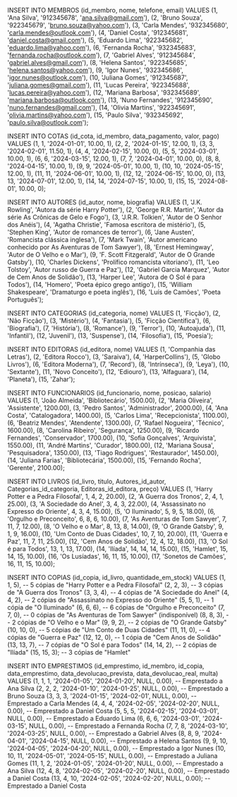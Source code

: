 INSERT INTO MEMBROS (id_membro, nome, telefone, email) VALUES
(1, 'Ana Silva', '912345678', 'ana.silva@gmail.com'),
(2, 'Bruno Souza', '922345679', 'bruno.souza@yahoo.com'),
(3, 'Carla Mendes', '932345680', 'carla.mendes@outlook.com'),
(4, 'Daniel Costa', '912345681', 'daniel.costa@gmail.com'),
(5, 'Eduardo Lima', '922345682', 'eduardo.lima@yahoo.com'),
(6, 'Fernanda Rocha', '932345683', 'fernanda.rocha@outlook.com'),
(7, 'Gabriel Alves', '912345684', 'gabriel.alves@gmail.com'),
(8, 'Helena Santos', '922345685', 'helena.santos@yahoo.com'),
(9, 'Igor Nunes', '932345686', 'igor.nunes@outlook.com'),
(10, 'Juliana Gomes', '912345687', 'juliana.gomes@gmail.com'),
(11, 'Lucas Pereira', '922345688', 'lucas.pereira@yahoo.com'),
(12, 'Mariana Barbosa', '932345689', 'mariana.barbosa@outlook.com'),
(13, 'Nuno Fernandes', '912345690', 'nuno.fernandes@gmail.com'),
(14, 'Olivia Martins', '922345691', 'olivia.martins@yahoo.com'),
(15, 'Paulo Silva', '932345692', 'paulo.silva@outlook.com');

INSERT INTO COTAS (id_cota, id_membro, data_pagamento, valor, pago) VALUES
(1, 1, '2024-01-01', 10.00, 1),
(2, 2, '2024-01-15', 12.00, 1),
(3, 3, '2024-02-01', 11.50, 1),
(4, 4, '2024-02-15', 10.00, 0),
(5, 5, '2024-03-01', 10.00, 1),
(6, 6, '2024-03-15', 12.00, 1),
(7, 7, '2024-04-01', 10.00, 0),
(8, 8, '2024-04-15', 10.00, 1),
(9, 9, '2024-05-01', 10.00, 1),
(10, 10, '2024-05-15', 12.00, 1),
(11, 11, '2024-06-01', 10.00, 1),
(12, 12, '2024-06-15', 10.00, 0),
(13, 13, '2024-07-01', 12.00, 1),
(14, 14, '2024-07-15', 10.00, 1),
(15, 15, '2024-08-01', 10.00, 0);

INSERT INTO AUTORES (id_autor, nome, biografia) VALUES
(1, 'J.K. Rowling', 'Autora da série Harry Potter'),
(2, 'George R.R. Martin', 'Autor da série As Crônicas de Gelo e Fogo'),
(3, 'J.R.R. Tolkien', 'Autor de O Senhor dos Anéis'),
(4, 'Agatha Christie', 'Famosa escritora de mistério'),
(5, 'Stephen King', 'Autor de romances de terror'),
(6, 'Jane Austen', 'Romancista clássica inglesa'),
(7, 'Mark Twain', 'Autor americano conhecido por As Aventuras de Tom Sawyer'),
(8, 'Ernest Hemingway', 'Autor de O Velho e o Mar'),
(9, 'F. Scott Fitzgerald', 'Autor de O Grande Gatsby'),
(10, 'Charles Dickens', 'Prolífico romancista vitoriano'),
(11, 'Leo Tolstoy', 'Autor russo de Guerra e Paz'),
(12, 'Gabriel Garcia Marquez', 'Autor de Cem Anos de Solidão'),
(13, 'Harper Lee', 'Autora de O Sol é para Todos'),
(14, 'Homero', 'Poeta épico grego antigo'),
(15, 'William Shakespeare', 'Dramaturgo e poeta inglês'),
(16, 'Luís de Camões', 'Poeta Português');

INSERT INTO CATEGORIAS (id_categoria, nome) VALUES
(1, 'Ficção'),
(2, 'Não Ficção'),
(3, 'Mistério'),
(4, 'Fantasia'),
(5, 'Ficção Científica'),
(6, 'Biografia'),
(7, 'História'),
(8, 'Romance'),
(9, 'Terror'),
(10, 'Autoajuda'),
(11, 'Infantil'),
(12, 'Juvenil'),
(13, 'Suspense'),
(14, 'Filosofia'),
(15, 'Poesia');

INSERT INTO EDITORAS (id_editora, nome) VALUES
(1, 'Companhia das Letras'),
(2, 'Editora Rocco'),
(3, 'Saraiva'),
(4, 'HarperCollins'),
(5, 'Globo Livros'),
(6, 'Editora Moderna'),
(7, 'Record'),
(8, 'Intrínseca'),
(9, 'Leya'),
(10, 'Sextante'),
(11, 'Novo Conceito'),
(12, 'Ediouro'),
(13, 'Alfaguara'),
(14, 'Planeta'),
(15, 'Zahar');

INSERT INTO FUNCIONARIOS (id_funcionario, nome, posicao, salario) VALUES
(1, 'João Almeida', 'Bibliotecário', 1500.00),
(2, 'Maria Oliveira', 'Assistente', 1200.00),
(3, 'Pedro Santos', 'Administrador', 2000.00),
(4, 'Ana Costa', 'Catalogadora', 1400.00),
(5, 'Carlos Lima', 'Recepcionista', 1100.00),
(6, 'Beatriz Mendes', 'Atendente', 1300.00),
(7, 'Rafael Nogueira', 'Técnico', 1600.00),
(8, 'Carolina Ribeiro', 'Segurança', 1250.00),
(9, 'Ricardo Fernandes', 'Conservador', 1700.00),
(10, 'Sofia Gonçalves', 'Arquivista', 1550.00),
(11, 'André Martins', 'Curador', 1800.00),
(12, 'Mariana Sousa', 'Pesquisadora', 1350.00),
(13, 'Tiago Rodrigues', 'Restaurador', 1450.00),
(14, 'Juliana Farias', 'Bibliotecária', 1500.00),
(15, 'Fernando Rocha', 'Gerente', 2100.00);

INSERT INTO LIVROS (id_livro, titulo, Autores_id_autor, Categorias_id_categoria, Editoras_id_editora, preço) VALUES
(1, 'Harry Potter e a Pedra Filosofal', 1, 4, 2, 20.00), 
(2, 'A Guerra dos Tronos', 2, 4, 1, 25.00), 
(3, 'A Sociedade do Anel', 3, 4, 3, 22.00), 
(4, 'Assassinato no Expresso do Oriente', 4, 3, 4, 15.00), 
(5, 'O Iluminado', 5, 9, 5, 18.00), 
(6, 'Orgulho e Preconceito', 6, 8, 6, 10.00), 
(7, 'As Aventuras de Tom Sawyer', 7, 11, 7, 12.00), 
(8, 'O Velho e o Mar', 8, 13, 8, 14.00), 
(9, 'O Grande Gatsby', 9, 1, 9, 16.00), 
(10, 'Um Conto de Duas Cidades', 10, 7, 10, 20.00), 
(11, 'Guerra e Paz', 11, 7, 11, 25.00), 
(12, 'Cem Anos de Solidão', 12, 4, 12, 18.00), 
(13, 'O Sol é para Todos', 13, 1, 13, 17.00), 
(14, 'Ilíada', 14, 14, 14, 15.00), 
(15, 'Hamlet', 15, 14, 15, 10.00),
(16, 'Os Lusíadas', 16, 11, 15, 10.00),
(17, 'Sonetos de Camões', 16, 11, 15, 10.00);

INSERT INTO COPIAS (id_copia, id_livro, quantidade_em_stock) VALUES
(1, 1, 5),   -- 5 cópias de "Harry Potter e a Pedra Filosofal"
(2, 2, 3),   -- 3 cópias de "A Guerra dos Tronos"
(3, 3, 4),   -- 4 cópias de "A Sociedade do Anel"
(4, 4, 2),   -- 2 cópias de "Assassinato no Expresso do Oriente"
(5, 5, 1),   -- 1 cópia de "O Iluminado"
(6, 6, 6),   -- 6 cópias de "Orgulho e Preconceito"
(7, 7, 0),   -- 0 cópias de "As Aventuras de Tom Sawyer" (indisponível)
(8, 8, 3),   -- 2 cópias de "O Velho e o Mar"
(9, 9, 2),   -- 2 cópias de "O Grande Gatsby"
(10, 10, 0), -- 5 cópias de "Um Conto de Duas Cidades"
(11, 11, 0), -- 4 cópias de "Guerra e Paz"
(12, 12, 0), -- 1 cópia de "Cem Anos de Solidão"
(13, 13, 7), -- 7 cópias de "O Sol é para Todos"
(14, 14, 2), -- 2 cópias de "Ilíada"
(15, 15, 3); -- 3 cópias de "Hamlet"

INSERT INTO EMPRESTIMOS (id_emprestimo, id_membro, id_copia, data_emprestimo, data_devolucao_prevista, data_devolucao_real, multa) VALUES
(1, 1, 1, '2024-01-05', '2024-01-20', NULL, 0.00),  -- Emprestado a Ana Silva
(2, 2, 2, '2024-01-10', '2024-01-25', NULL, 0.00),  -- Emprestado a Bruno Souza
(3, 3, 3, '2024-01-15', '2024-02-01', NULL, 0.00),  -- Emprestado a Carla Mendes
(4, 4, 4, '2024-02-05', '2024-02-20', NULL, 0.00),  -- Emprestado a Daniel Costa
(5, 5, 5, '2024-02-15', '2024-03-01', NULL, 0.00),  -- Emprestado a Eduardo Lima
(6, 6, 6, '2024-03-01', '2024-03-15', NULL, 0.00),  -- Emprestado a Fernanda Rocha
(7, 7, 8, '2024-03-10', '2024-03-25', NULL, 0.00),  -- Emprestado a Gabriel Alves
(8, 8, 9, '2024-04-01', '2024-04-15', NULL, 0.00),  -- Emprestado a Helena Santos
(9, 9, 10, '2024-04-05', '2024-04-20', NULL, 0.00), -- Emprestado a Igor Nunes
(10, 10, 11, '2024-05-01', '2024-05-15', NULL, 0.00), -- Emprestado a Juliana Gomes
(11, 1, 2, '2024-01-05', '2024-01-20', NULL, 0.00),  -- Emprestado a Ana Silva
(12, 4, 8, '2024-02-05', '2024-02-20', NULL, 0.00),  -- Emprestado a Daniel Costa
(13, 4, 10, '2024-02-05', '2024-02-20', NULL, 0.00);  -- Emprestado a Daniel Costa
